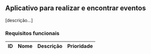 ## Aplicativo para realizar e encontrar eventos
[descrição...]
### Requisitos funcionais

|ID|Nome|Descrição|Prioridade|
|--|----|---------|----------|
